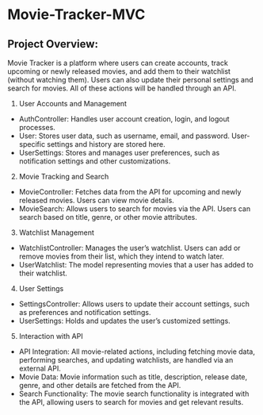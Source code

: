 # Movie-Tracker-MVC

## Project Overview:
Movie Tracker is a platform where users can create accounts, track upcoming or newly released movies, and add them to their watchlist (without watching them). Users can also update their personal settings and search for movies. All of these actions will be handled through an API.

1. User Accounts and Management
  * AuthController: Handles user account creation, login, and logout processes.
  * User: Stores user data, such as username, email, and password. User-specific settings and history are stored here.
  * UserSettings: Stores and manages user preferences, such as notification settings and other customizations.

2. Movie Tracking and Search
  * MovieController: Fetches data from the API for upcoming and newly released movies. Users can view movie details.
  * MovieSearch: Allows users to search for movies via the API. Users can search based on title, genre, or other movie attributes.

3. Watchlist Management
  * WatchlistController: Manages the user’s watchlist. Users can add or remove movies from their list, which they intend to watch later.
  * UserWatchlist: The model representing movies that a user has added to their watchlist.

4. User Settings
  * SettingsController: Allows users to update their account settings, such as preferences and notification settings.
  * UserSettings: Holds and updates the user’s customized settings.

5. Interaction with API
  * API Integration: All movie-related actions, including fetching movie data, performing searches, and updating watchlists, are handled via an external API.
  * Movie Data: Movie information such as title, description, release date, genre, and other details are fetched from the API.
  * Search Functionality: The movie search functionality is integrated with the API, allowing users to search for movies and get relevant results.
